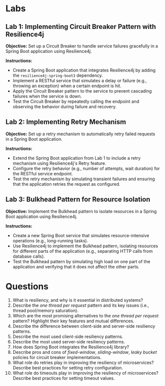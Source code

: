 # Labs

## Lab 1: Implementing Circuit Breaker Pattern with Resilience4j
**Objective:** Set up a Circuit Breaker to handle service failures gracefully in a Spring Boot application using Resilience4j.

**Instructions:**
- Create a Spring Boot application that integrates Resilience4j by adding the `resilience4j-spring-boot3` dependency.
- Implement a RESTful service that simulates a delay or failure (e.g., throwing an exception) when a certain endpoint is hit.
- Apply the Circuit Breaker pattern to the service to prevent cascading failures when the service is down.
- Test the Circuit Breaker by repeatedly calling the endpoint and observing the behavior during failure and recovery.

## Lab 2: Implementing Retry Mechanism
**Objective:** Set up a retry mechanism to automatically retry failed requests in a Spring Boot application.

**Instructions:**
- Extend the Spring Boot application from Lab 1 to include a retry mechanism using Resilience4j's Retry feature.
- Configure the retry behavior (e.g., number of attempts, wait duration) for the RESTful service endpoint.
- Test the retry mechanism by simulating transient failures and ensuring that the application retries the request as configured.

## Lab 3: Bulkhead Pattern for Resource Isolation
**Objective:** Implement the Bulkhead pattern to isolate resources in a Spring Boot application using Resilience4j.

**Instructions:**
- Create a new Spring Boot service that simulates resource-intensive operations (e.g., long-running tasks).
- Use Resilience4j to implement the Bulkhead pattern, isolating resources for different parts of the application (e.g., separating HTTP calls from database calls).
- Test the Bulkhead pattern by simulating high load on one part of the application and verifying that it does not affect the other parts.

# Questions
1. What is resiliency, and why is it essential in distributed systems?
2. Describe the *one thread per request* pattern and its key issues (i.e., thread pool/memory saturation).
3. Which are the most promising alternatives to the *one thread per request* pattern? Highlight their key features and mutual differences.
4. Describe the difference between client-side and server-side resiliency patterns.
5. Describe the most used client-side resiliency patterns. 
6. Describe the most used server-side resiliency patterns.
7. How does Spring Boot integrates the Resilience4j library?
8. Describe pros and cons of *fixed-window*, *sliding-window*, *leaky bucket* policies for circuit breaker implementations.
9. What role do retries play in improving the resiliency of microservices? Describe best practices for setting retry configuration.
10. What role do timeouts play in improving the resiliency of microservices? Describe best practices for setting timeout values.
